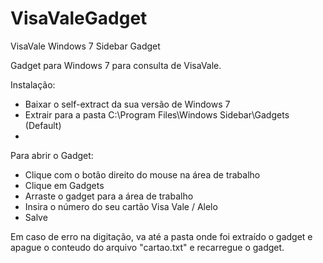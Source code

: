 VisaValeGadget
==============

VisaVale Windows 7 Sidebar Gadget

Gadget para Windows 7 para consulta de VisaVale.


Instalação:

- Baixar o self-extract da sua versão de Windows 7
- Extrair para a pasta C:\Program Files\Windows Sidebar\Gadgets (Default)
- 

Para abrir o Gadget:

- Clique com o botão direito do mouse na área de trabalho
- Clique em Gadgets
- Arraste o gadget para a área de trabalho
- Insira o número do seu cartão Visa Vale / Alelo
- Salve

Em caso de erro na digitação, va até a pasta onde foi extraído o gadget e apague o conteudo do arquivo "cartao.txt" e recarregue o gadget.
